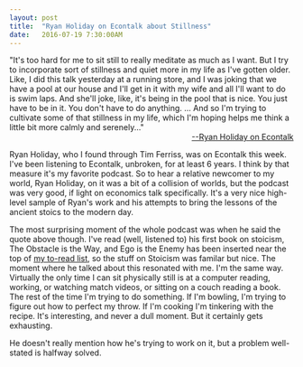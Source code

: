 ```yaml
---
layout: post
title:  "Ryan Holiday on Econtalk about Stillness"
date:   2016-07-19 7:30:00AM
---
```


<div class="quote">
"It's too hard for me to sit still to really meditate as much as I want. But I try to incorporate sort of stillness and quiet more in my life as I've gotten older. Like, I did this talk yesterday at a running store, and I was joking that we have a pool at our house and I'll get in it with my wife and all I'll want to do is swim laps. And she'll joke, like, it's being in the pool that is nice. You just have to be in it. You don't have to do anything. ... And so I'm trying to cultivate some of that stillness in my life, which I'm  hoping helps me think a little bit more calmly and serenely..."
	<div style="text-align:right; width:100%"><a href="http://www.econtalk.org/archives/2016/07/ryan_holiday_on.html">--Ryan Holiday on Econtalk</a></div>
</div>

Ryan Holiday, who I found through Tim Ferriss, was on Econtalk this week. I've been listening to Econtalk, unbroken, for at least 6 years. I think by that measure it's my favorite podcast. So to hear a relative newcomer to my world, Ryan Holiday, on it was a bit of a collision of worlds, but the podcast was very good, if light on economics talk specifically. It's a very nice high-level sample of Ryan's work and his attempts to bring the lessons of the ancient stoics to the modern day. 

The most surprising moment of the whole podcast was when he said the quote above though. I've read (well, listened to) his first book on stoicism, The Obstacle is the Way, and Ego is the Enemy has been inserted near the top of [my to-read list](https://www.goodreads.com/review/list/51537951-ben?shelf=to-read), so the stuff on Stoicism was familar but nice. The moment where he talked about this resonated with me. I'm the same way. Virtually the only time I can sit physically still is at a computer reading, working, or watching match videos, or sitting on a couch reading a book. The rest of the time I'm trying to do something. If I'm bowling, I'm trying to figure out how to perfect my throw. If I'm cooking I'm tinkering with the recipe. It's interesting, and never a dull moment. But it certainly gets exhausting. 

He doesn't really mention how he's trying to work on it, but a problem well-stated is halfway solved.
